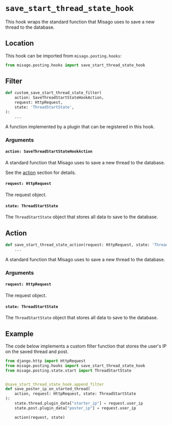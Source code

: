 # `save_start_thread_state_hook`

This hook wraps the standard function that Misago uses to save a new thread to the database.


## Location

This hook can be imported from `misago.posting.hooks`:

```python
from misago.posting.hooks import save_start_thread_state_hook
```


## Filter

```python
def custom_save_start_thread_state_filter(
    action: SaveThreadStartStateHookAction,
    request: HttpRequest,
    state: 'ThreadStartState',
):
    ...
```

A function implemented by a plugin that can be registered in this hook.


### Arguments

#### `action: SaveThreadStartStateHookAction`

A standard function that Misago uses to save a new thread to the database.

See the [action](#action) section for details.


#### `request: HttpRequest`

The request object.


#### `state: ThreadStartState`

The `ThreadStartState` object that stores all data to save to the database.


## Action

```python
def save_start_thread_state_action(request: HttpRequest, state: 'ThreadStartState'):
    ...
```

A standard function that Misago uses to save a new thread to the database.


### Arguments

#### `request: HttpRequest`

The request object.


#### `state: ThreadStartState`

The `ThreadStartState` object that stores all data to save to the database.


## Example

The code below implements a custom filter function that stores the user's IP on the saved thread and post.

```python
from django.http import HttpRequest
from misago.posting.hooks import save_start_thread_state_hook
from misago.posting.state.start import ThreadStartState


@save_start_thread_state_hook.append_filter
def save_poster_ip_on_started_thread(
    action, request: HttpRequest, state: ThreadStartState
):
    state.thread.plugin_data["starter_ip"] = request.user_ip
    state.post.plugin_data["poster_ip"] = request.user_ip

    action(request, state)
```